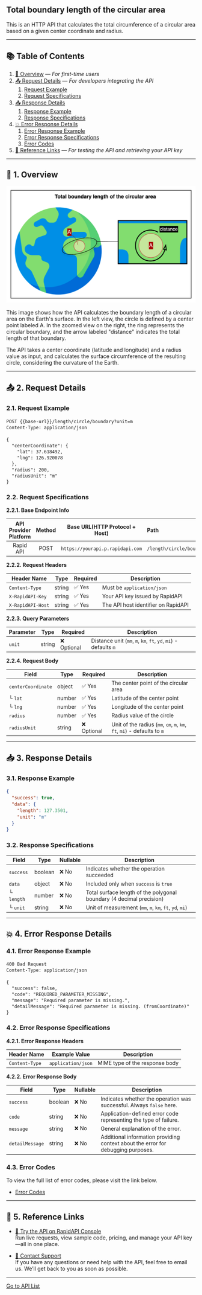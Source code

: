 ## Total boundary length of the circular area

This is an HTTP API that calculates the total circumference of a circular area based on a given center coordinate and radius.

---

## 📚 Table of Contents

1. [🧭 Overview](#-1-overview) — *For first-time users*
2. [📤 Request Details](#-2-request-details) — *For developers integrating the API*
    1. [Request Example](#21-request-example)
    2. [Request Specifications](#22-request-specifications)
3. [📥 Response Details](#-3-response-details)
    1. [Response Example](#31-response-example)
    2. [Response Specifications](#32-response-specifications)
4. [💥 Error Response Details](#-4-error-response-details)
    1. [Error Response Example](#41-error-response-example)
    2. [Error Response Specifications](#42-error-response-specifications)
    3. [Error Codes](#43-error-codes)
5. [🔗 Reference Links](#-5-reference-links) — *For testing the API and retrieving your API key*

---

## 🧭 1. Overview

![total-boundary-length-of-the-circular-area](./img/total-boundary-length-of-the-circular-area.png)

This image shows how the API calculates the boundary length of a circular area on the Earth's surface.
In the left view, the circle is defined by a center point labeled A.
In the zoomed view on the right, the ring represents the circular boundary, and the arrow labeled "distance" indicates the total length of that boundary.

The API takes a center coordinate (latitude and longitude) and a radius value as input, and calculates the surface circumference of the resulting circle, considering the curvature of the Earth.

---

## 📤 2. Request Details

### 2.1. Request Example

```http request
POST {{base-url}}/length/circle/boundary?unit=m
Content-Type: application/json

{
  "centerCoordinate": {
    "lat": 37.618492,
    "lng": 126.920078
  },
  "radius": 200,
  "radiusUnit": "m"
}
```

### 2.2. Request Specifications

**2.2.1. Base Endpoint Info**

| API Provider Platform | Method | Base URL(HTTP Protocol + Host)   | Path                      |
|:---------------------:|:------:|----------------------------------|:--------------------------|
|       Rapid API       |  POST  | `https://yourapi.p.rapidapi.com` | `/length/circle/boundary` |

**2.2.2. Request Headers**

| Header Name       | Type   | Required | Description                         |
|-------------------|--------|----------|-------------------------------------|
| `Content-Type`    | string | ✅ Yes    | Must be `application/json`          |
| `X-RapidAPI-Key`  | string | ✅ Yes    | Your API key issued by RapidAPI     |
| `X-RapidAPI-Host` | string | ✅ Yes    | The API host identifier on RapidAPI |

**2.2.3. Query Parameters**

| Parameter | Type   | Required   | Description                                                      |
|-----------|--------|------------|------------------------------------------------------------------|
| `unit`    | string | ❌ Optional | Distance unit (`mm`, `m`, `km`, `ft`, `yd`, `mi`) - defaults `m` |

**2.2.4. Request Body**

| Field              | Type   | Required   | Description                                                              |
|--------------------|--------|------------|--------------------------------------------------------------------------|
| `centerCoordinate` | object | ✅ Yes      | The center point of the circular area                                    |
| └ `lat`            | number | ✅ Yes      | Latitude of the center point                                             |
| └ `lng`            | number | ✅ Yes      | Longitude of the center point                                            |
| `radius`           | number | ✅ Yes      | Radius value of the circle                                               |
| `radiusUnit`       | string | ❌ Optional | Unit of the radius (`mm`, `cm`, `m`, `km`, `ft`, `mi`) - defaults to `m` |

---

## 📥 3. Response Details

### 3.1. Response Example

```json
{
  "success": true,
  "data": {
    "length": 127.3501,
    "unit": "m"
  }
}
```

### 3.2. Response Specifications

| Field      | Type    | Nullable | Description                                                          |
|------------|---------|----------|----------------------------------------------------------------------|
| `success`  | boolean | ❌ No     | Indicates whether the operation succeeded                            |
| `data`     | object  | ❌ No     | Included only when `success` is `true`                               |
| └ `length` | number  | ❌ No     | Total surface length of the polygonal boundary (4 decimal precision) |
| └ `unit`   | string  | ❌ No     | Unit of measurement (`mm`, `m`, `km`, `ft`, `yd`, `mi`)              |

---

## 💥 4. Error Response Details

### 4.1. Error Response Example

```http request
400 Bad Request
Content-Type: application/json

{
  "success": false,
  "code": "REQUIRED_PARAMETER_MISSING",
  "message": "Required parameter is missing.",
  "detailMessage": "Required parameter is missing. (fromCoordinate)"
}
```

### 4.2. Error Response Specifications

**4.2.1. Error Response Headers**

| Header Name    | Example Value      | Description                    |
|----------------|--------------------|--------------------------------|
| `Content-Type` | `application/json` | MIME type of the response body |

**4.2.2. Error Response Body**

| Field           | Type    | Nullable | Description                                                                      |
|-----------------|---------|----------|----------------------------------------------------------------------------------|
| `success`       | boolean | ❌ No     | Indicates whether the operation was successful. Always `false` here.             |
| `code`          | string  | ❌ No     | Application-defined error code representing the type of failure.                 |
| `message`       | string  | ❌ No     | General explanation of the error.                                                |
| `detailMessage` | string  | ❌ No     | Additional information providing context about the error for debugging purposes. |

### 4.3. Error Codes

To view the full list of error codes, please visit the link below.

- [Error Codes](./common/error-codes.md)

---

## 🔗 5. Reference Links

- [🚀 Try the API on RapidAPI Console](https://rapidapi.com/your-api/test)  
  Run live requests, view sample code, pricing, and manage your API key—all in one place.


- [💬 Contact Support](mailto:support@yourapi.com)  
  If you have any questions or need help with the API, feel free to email us. We’ll get back to you as soon as possible.

---

[Go to API List](../index.md)